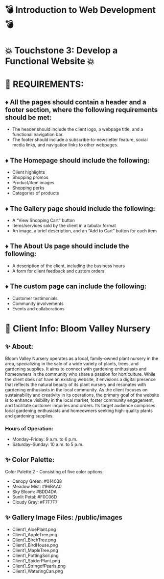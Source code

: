 # :bomb: Introduction to Web Development :bomb:

# :boom: Touchstone 3: Develop a Functional Website :boom:

# :rocket: REQUIREMENTS:

## :diamonds: All the pages should contain a header and a footer section, where the following requirements should be met:

- The header should include the client logo, a webpage title, and a functional navigation bar.
- The footer should include a subscribe-to-newsletter feature, social media links, and navigation links to other webpages.

## :diamonds: The Homepage should include the following:

- Client highlights
- Shopping promos
- Product/item images
- Shopping perks
- Categories of products

## :diamonds: The Gallery page should include the following:

- A “View Shopping Cart” button
- Items/services sold by the client in a tabular format
- An image, a brief description, and an “Add to Cart” button for each item

## :diamonds: The About Us page should include the following:

- A description of the client, including the business hours
- A form for client feedback and custom orders

## :diamonds: The custom page can include the following:

- Customer testimonials
- Community involvements
- Events and collaborations

# :memo: Client Info: Bloom Valley Nursery

## :sparkles: About:

Bloom Valley Nursery operates as a local, family-owned plant nursery in the area, specializing in the sale of a wide variety of plants, trees, and gardening supplies. It aims to connect with gardening enthusiasts and homeowners in the community who share a passion for horticulture. While the client does not have an existing website, it envisions a digital presence that reflects the natural beauty of its plant nursery and resonates with gardening enthusiasts in the local community. As the client focuses on sustainability and creativity in its operations, the primary goal of the website is to enhance visibility in the local market, foster community engagement, and facilitate customer inquiries and orders. Its target audience comprises local gardening enthusiasts and homeowners seeking high-quality plants and gardening supplies.

### Hours of Operation:

- Monday–Friday: 9 a.m. to 6 p.m.
- Saturday–Sunday: 10 a.m. to 5 p.m.

## :sparkles: Color Palette:

Color Palette 2 - Consisting of five color options:

- Canopy Green: #014038
- Meadow Mist: #96BAA0
- Sky Bloom: #BDD4DA
- Sunlit Petal: #F0C06D
- Cloudy Gray: #F7F7F7

## :sparkles: Gallery Image Files: /public/images

- Client1_AloePlant.png
- Client1_AppleTree.png
- Client1_BirchTree.png
- Client1_BirdHouse.png
- Client1_MapleTree.png
- Client1_PottingSoil.png
- Client1_SpiderPlant.png
- Client1_StringofPearls.png
- Client1_WateringCan.png
